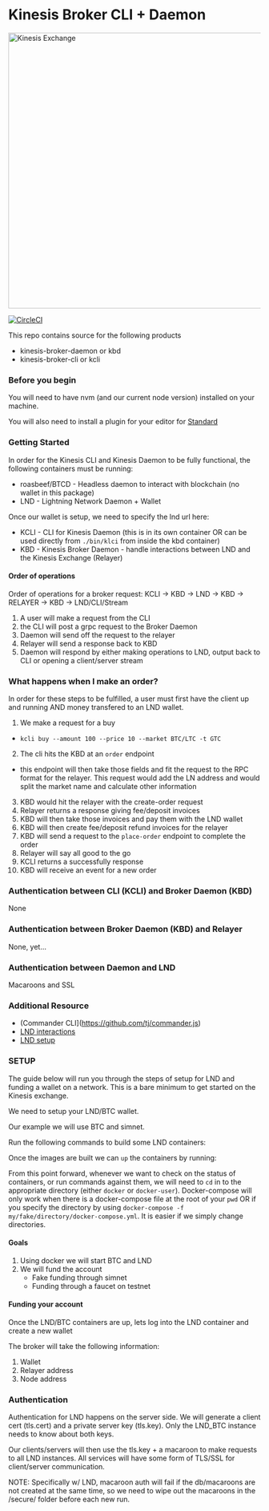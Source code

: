 # Kinesis Broker CLI + Daemon

<img src="https://kines.is/logo.png" alt="Kinesis Exchange" width="550">

[![CircleCI](https://circleci.com/gh/kinesis-exchange/broker.svg?style=svg&circle-token=11fe800209ce8a6839b3c071f8f61ee8a345b026)](https://circleci.com/gh/kinesis-exchange/broker)

This repo contains source for the following products

- kinesis-broker-daemon or kbd
- kinesis-broker-cli or kcli

### Before you begin

You will need to have nvm (and our current node version) installed on your machine.

You will also need to install a plugin for your editor for [Standard](https://standardjs.com/)

### Getting Started

In order for the Kinesis CLI and Kinesis Daemon to be fully functional, the following containers must be running:

- roasbeef/BTCD - Headless daemon to interact with blockchain (no wallet in this package)
- LND - Lightning Network Daemon + Wallet

Once our wallet is setup, we need to specify the lnd url here:

- KCLI - CLI for Kinesis Daemon (this is in its own container OR can be used directly from `./bin/klci` from inside the kbd container)
- KBD - Kinesis Broker Daemon - handle interactions between LND and the Kinesis Exchange (Relayer)

#### Order of operations

Order of operations for a broker request:
KCLI -> KBD -> LND -> KBD -> RELAYER -> KBD -> LND/CLI/Stream

1. A user will make a request from the CLI
2. the CLI will post a grpc request to the Broker Daemon
3. Daemon will send off the request to the relayer
4. Relayer will send a response back to KBD
5. Daemon will respond by either making operations to LND, output back to CLI or opening a client/server stream

### What happens when I make an order?

In order for these steps to be fulfilled, a user must first have the client up and running AND money transfered to an LND wallet.

1. We make a request for a buy
  - `kcli buy --amount 100 --price 10 --market BTC/LTC -t GTC`
2. The cli hits the KBD at an `order` endpoint
  - this endpoint will then take those fields and fit the request to the RPC format
    for the relayer. This request would add the LN address and would split the market
    name and calculate other information
3. KBD would hit the relayer with the create-order request
4. Relayer returns a response giving fee/deposit invoices
5. KBD will then take those invoices and pay them with the LND wallet
6. KBD will then create fee/deposit refund invoices for the relayer
7. KBD will send a request to the `place-order` endpoint to complete the order
8. Relayer will say all good to the go
9. KCLI returns a successfully response
10. KBD will receive an event for a new order

### Authentication between CLI (KCLI) and Broker Daemon (KBD)

None

### Authentication between Broker Daemon (KBD) and Relayer

None, yet...

### Authentication between Daemon and LND

Macaroons and SSL

### Additional Resource

- (Commander CLI](https://github.com/tj/commander.js)
- [LND interactions](https://dev.lightning.community/overview/)
- [LND setup](https://dev.lightning.community/tutorial/01-lncli/index.html)

### SETUP

The guide below will run you through the steps of setup for LND and funding a wallet on a network. This is a bare minimum to get started on the Kinesis exchange.

We need to setup your LND/BTC wallet.

Our example we will use BTC and simnet.

Run the following commands to build some LND containers:

Once the images are built we can `up` the containers by running:

From this point forward, whenever we want to check on the status of containers, or run commands against them, we will need to `cd` in to the appropriate directory (either `docker` or `docker-user`). Docker-compose will only work when there is a docker-compose file at the root of your `pwd` OR if you specify the directory by using `docker-compose -f my/fake/directory/docker-compose.yml`. It is easier if we simply change directories.

#### Goals

1. Using docker we will start BTC and LND
2. We will fund the account
    - Fake funding through simnet
    - Funding through a faucet on testnet

#### Funding your account

Once the LND/BTC containers are up, lets log into the LND container and create a new wallet

The broker will take the following information:

1. Wallet
2. Relayer address
3. Node address

### Authentication

Authentication for LND happens on the server side. We will generate a client cert (tls.cert) and a private server key (tls.key). Only the LND_BTC instance needs to know about both keys.

Our clients/servers will then use the tls.key + a macaroon to make requests to all LND instances. All services will have some form of TLS/SSL for client/server communication.

NOTE: Specifically w/ LND, macaroon auth will fail if the db/macaroons are not created at the same time, so we need to wipe out the macaroons in the /secure/ folder before each new run.

